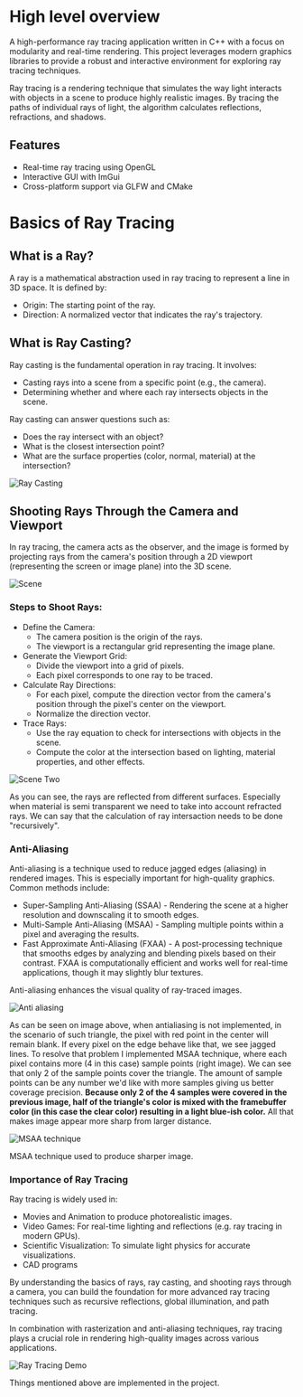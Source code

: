 # High level overview

A high-performance ray tracing application written in C++ with a focus on modularity and real-time rendering. This project leverages modern graphics libraries to provide a robust and interactive environment for exploring ray tracing techniques.

Ray tracing is a rendering technique that simulates the way light interacts with objects in a scene to produce highly realistic images. By tracing the paths of individual rays of light, the algorithm calculates reflections, refractions, and shadows.

## Features
- Real-time ray tracing using OpenGL
- Interactive GUI with ImGui
- Cross-platform support via GLFW and CMake

# Basics of Ray Tracing

## What is a Ray?
A ray is a mathematical abstraction used in ray tracing to represent a line in 3D space. It is defined by:

- Origin: The starting point of the ray.
- Direction: A normalized vector that indicates the ray's trajectory.

## What is Ray Casting?

Ray casting is the fundamental operation in ray tracing. It involves:
- Casting rays into a scene from a specific point (e.g., the camera).
- Determining whether and where each ray intersects objects in the scene.

Ray casting can answer questions such as:
- Does the ray intersect with an object?
- What is the closest intersection point?
- What are the surface properties (color, normal, material) at the intersection?

![Ray Casting](Resources/Images/ray_casting.png)

## Shooting Rays Through the Camera and Viewport

In ray tracing, the camera acts as the observer, and the image is formed by projecting rays from the camera's position through a 2D viewport (representing the screen or image plane) into the 3D scene.

![Scene](Resources/Images/camera_scene.png)

### Steps to Shoot Rays:
- Define the Camera:
	- The camera position is the origin of the rays.
	- The viewport is a rectangular grid representing the image plane.
- Generate the Viewport Grid:
	- Divide the viewport into a grid of pixels.
	- Each pixel corresponds to one ray to be traced.
- Calculate Ray Directions:
	- For each pixel, compute the direction vector from the camera's position through the pixel's center on the viewport.
	- Normalize the direction vector.
- Trace Rays:
	- Use the ray equation to check for intersections with objects in the scene.
	- Compute the color at the intersection based on lighting, material properties, and other effects.

![Scene Two](Resources/Images/camera_scene_2.jpg)

As you can see, the rays are reflected from different surfaces. Especially when material is semi transparent we need to take into account refracted rays. We can say that the calculation of ray intersaction needs to be done "recursively".  

### Anti-Aliasing
Anti-aliasing is a technique used to reduce jagged edges (aliasing) in rendered images. This is especially important for high-quality graphics. Common methods include:
- Super-Sampling Anti-Aliasing (SSAA) - Rendering the scene at a higher resolution and downscaling it to smooth edges.
- Multi-Sample Anti-Aliasing (MSAA) - Sampling multiple points within a pixel and averaging the results.
- Fast Approximate Anti-Aliasing (FXAA) - A post-processing technique that smooths edges by analyzing and blending pixels based on their contrast. FXAA is computationally efficient and works well for real-time applications, though it may slightly blur textures.

Anti-aliasing enhances the visual quality of ray-traced images.

![Anti aliasing](Resources/Images/anti_aliasing_sample_points.png)

As can be seen on image above, when antialiasing is not implemented, in the scenario of such triangle, the pixel with red point in the center will remain blank.
If every pixel on the edge behave like that, we see jagged lines. To resolve that problem I implemented MSAA technique, where each pixel contains more (4 in this case) sample points (right image).
We can see that only 2 of the sample points cover the triangle. The amount of sample points can be any number we'd like with more samples giving us better coverage precision.
<b>Because only 2 of the 4 samples were covered in the previous image, half of the triangle's color is mixed with the framebuffer color (in this case the clear color) resulting in a light blue-ish color.</b>
All that makes image appear more sharp from larger distance.

![MSAA technique](Resources/Images/MSAA_technique.png)

MSAA technique used to produce sharper image.

### Importance of Ray Tracing
Ray tracing is widely used in:
- Movies and Animation to produce photorealistic images.
- Video Games: For real-time lighting and reflections (e.g. ray tracing in modern GPUs).
- Scientific Visualization: To simulate light physics for accurate visualizations.
- CAD programs

By understanding the basics of rays, ray casting, and shooting rays through a camera, you can build the foundation for more advanced ray tracing techniques such as recursive reflections, global illumination, and path tracing.

In combination with rasterization and anti-aliasing techniques, ray tracing plays a crucial role in rendering high-quality images across various applications.

![Ray Tracing Demo](Resources/Images/ray_tracing_demo.jpg)

Things mentioned above are implemented in the project.